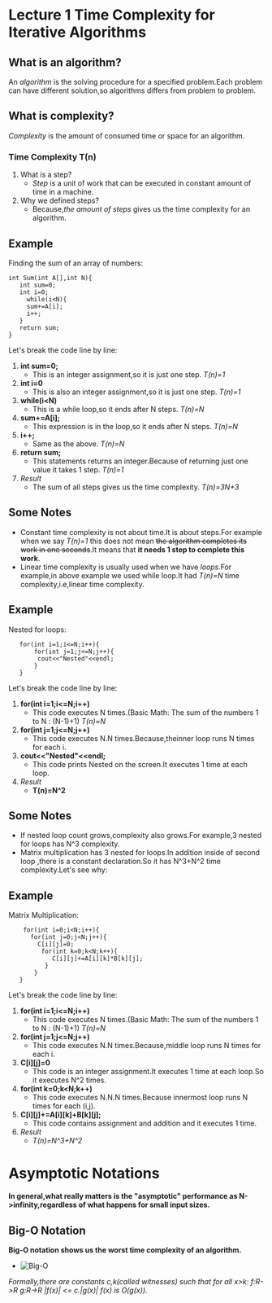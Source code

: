 # Lecture 1 Time Complexity for Iterative Algorithms

## What is an algorithm?
An *algorithm* is the solving procedure for a specified problem.Each problem can have different solution,so algorithms differs from problem to problem.
## What is complexity?
*Complexity* is the amount of consumed time or space for an algorithm.
### Time Complexity T(n)
1. What is a step?
   - *Step* is a unit of work that can be executed in constant amount of time in a machine.
2. Why we defined steps?
   - Because,*the amount of steps* gives us the time complexity for an algorithm.
## Example
  Finding the sum of an array of numbers:
  ```
  int Sum(int A[],int N){
     int sum=0;
     int i=0;
       while(i<N){
       sum+=A[i];
       i++;
     }
     return sum;
}
```
Let's break the code line by line:
  1. **int sum=0;**
     - This is an integer assignment,so it is just one step. *T(n)=1*
  2. **int i=0**
     - This is also an integer assignment,so it is just one step. *T(n)=1*
  3. **while(i<N)**
     - This is a while loop,so it ends after N steps. *T(n)=N*
  4. **sum+=A[i];**
     - This expression is in the loop,so it ends after N steps. *T(n)=N*
  5. **i++;**
     - Same as the above. *T(n)=N*
  6. **return sum;**
     - This statements returns an integer.Because of returning just one value it takes 1 step. *T(n)=1*
  7. *Result*
      - The sum of all steps gives us the time complexity. *T(n)=3N+3*
## Some Notes
  - Constant time complexity is not about time.It is about steps.For example when we say *T(n)=1* this does not mean <strike>the algorithm completes its work in one seconds</strike>.It means that **it needs 1 step to complete this work**.
  - Linear time complexity is usually used when we have *loops*.For example,in above example we used while loop.It had *T(n)=N* time complexity,i.e,linear time complexity.
## Example
   Nested for loops:
```
   for(int i=1;i<=N;i++){
       for(int j=1;j<=N;j++){
        cout<<"Nested"<<endl;
       }
   }

```
Let's break the code line by line:
  1. **for(int i=1;i<=N;i++)**
     - This code executes N times.(Basic Math: The sum of the numbers 1 to N : (N-1)+1) *T(n)=N*
  2. **for(int j=1;j<=N;j++)**
     - This code executes N.N times.Because,theinner loop runs N times for each i.
  3. **cout<<"Nested"<<endl;**
     - This code prints Nested on the screen.It executes 1 time at each loop.
  4. *Result*
     - **T(n)=N^2**
## Some Notes
  - If nested loop count grows,complexity also grows.For example,3 nested for loops has N^3 complexity.
  - Matrix multiplication has 3 nested for loops.In addition inside of second loop ,there is a constant declaration.So it has N^3+N^2 time complexity.Let's see why:
## Example
   Matrix Multiplication:
```
    for(int i=0;i<N;i++){
      for(int j=0;j<N;j++){
        C[i][j]=0;
         for(int k=0;k<N;k++){
            C[i][j]+=A[i][k]*B[k][j];
          }
       }
   }
```  
  Let's break the code line by line:
  1. **for(int i=1;i<=N;i++)**
     - This code executes N times.(Basic Math: The sum of the numbers 1 to N : (N-1)+1) *T(n)=N*
  2. **for(int j=1;j<=N;j++)**
     - This code executes N.N times.Because,middle loop runs N times for each i.
  3. **C[i][j]=0**
     - This code is an integer assignment.It executes 1 time at each loop.So it executes N^2 times.
  4. **for(int k=0;k<N;k++)**
     - This code executes N.N.N times.Because innermost loop runs N times for each (i,j).
  5. **C[i][j]+=A[i][k]+B[k][j];**
     - This code contains assignment and addition and it executes 1 time.
  6. *Result*
     - *T(n)=N^3+N^2*
# Asymptotic Notations #
   **In general,what really matters is the "asymptotic" performance as N->infinity,regardless of what happens for small input sizes.**
## Big-O Notation
   **Big-O notation shows us the worst time complexity of an algorithm.**
  
  -  ![Big-O](Complexity.jpg)
   
   *Formally,there are constants c,k(called witnesses) such that for all x>k:*
   *f:R->R g:R->R*
   *|f(x)| <= c.|g(x)|*
   *f(x) is O(g(x)).*
   

